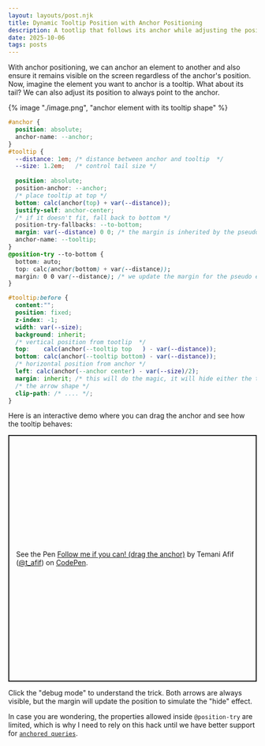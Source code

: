 ```yaml
---
layout: layouts/post.njk
title: Dynamic Tooltip Position with Anchor Positioning
description: A tootlip that follows its anchor while adjusting the position of its tail
date: 2025-10-06
tags: posts
---
```


With anchor positioning, we can anchor an element to another and also ensure it remains visible on the screen regardless of the anchor's position. Now, imagine the element you want to anchor is a tooltip. What about its tail? We can also adjust its position to always point to the anchor.

{% image "./image.png", "anchor element with its tooltip shape" %}

```css
#anchor {
  position: absolute;
  anchor-name: --anchor;
}
#tooltip {
  --distance: 1em; /* distance between anchor and tooltip  */
  --size: 1.2em;   /* control tail size */
  
  position: absolute; 
  position-anchor: --anchor;
  /* place tooltip at top */
  bottom: calc(anchor(top) + var(--distance));
  justify-self: anchor-center;
  /* if it doesn't fit, fall back to bottom */
  position-try-fallbacks: --to-bottom;
  margin: var(--distance) 0 0; /* the margin is inherited by the pseudo element, it does nothing here */
  anchor-name: --tooltip;
}
@position-try --to-bottom {
  bottom: auto;
  top: calc(anchor(bottom) + var(--distance));
  margin: 0 0 var(--distance); /* we update the margin for the pseudo element */
}

#tooltip:before {
  content:"";
  position: fixed;
  z-index: -1;
  width: var(--size);
  background: inherit;
  /* vertical position from tootlip  */
  top:    calc(anchor(--tooltip top   ) - var(--distance));
  bottom: calc(anchor(--tooltip bottom) - var(--distance));
  /* horizontal position from anchor */
  left: calc(anchor(--anchor center) - var(--size)/2);
  margin: inherit; /* this will do the magic, it will hide either the top or the bottom of the shape */
  /* the arrow shape */
  clip-path: /* .... */;
}
```

Here is an interactive demo where you can drag the anchor and see how the tooltip behaves:

<p class="codepen" data-height="500" data-default-tab="result" data-slug-hash="RNrKmpY" data-pen-title="Follow me if you can! (drag the anchor)" data-preview="true" data-user="t_afif" style="height: 500px; box-sizing: border-box; display: flex; align-items: center; justify-content: center; border: 2px solid; margin: 1em 0; padding: 1em;">
  <span>See the Pen <a href="https://codepen.io/t_afif/pen/RNrKmpY">
  Follow me if you can! (drag the anchor)</a> by Temani Afif (<a href="https://codepen.io/t_afif">@t_afif</a>)
  on <a href="https://codepen.io">CodePen</a>.</span>
</p>
<script async src="https://public.codepenassets.com/embed/index.js"></script>


Click the "debug mode" to understand the trick. Both arrows are always visible, but the margin will update the position to simulate the "hide" effect. 

In case you are wondering, the properties allowed inside `@position-try` are limited, which is why I need to rely on this hack until we have better support for [`anchored queries`](https://drafts.csswg.org/css-anchor-position-2/#container-rule-anchored).